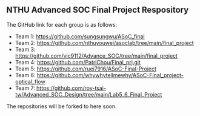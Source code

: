 ## NTHU Advanced SOC Final Project Respository
The GitHub link for each group is as follows:  
- Team 1: https://github.com/sungsungwu/ASoC_final
- Team 2: https://github.com/nthuyouwei/asoclab/tree/main/final_project
- Team 3: https://github.com/vic9112/Advance_SOC/tree/main/final_project
- Team 4: https://github.com/PatriChou/Final_prj.git
- Team 5: https://github.com/ruei7916/ASoC-Final-Project
- Team 6: https://github.com/whywhytellmewhy/ASoC-Final_project-optical_flow
- Team 7: https://github.com/roy-tsai-tw/Advanced_SOC_Design/tree/main/Lab5_6_Final_Project

The repositories will be forked to here soon.
